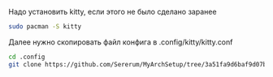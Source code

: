 Надо установить kitty, если этого не было сделано заранее
```bash
sudo pacman -S kitty
```

Далее нужно скопировать файл конфига в .config/kitty/kitty.conf
```bash
cd .config
git clone https://github.com/Sererum/MyArchSetup/tree/3a51fa9d6baf9d07beaa781ab5ffe6b4a4c8fb63/terminal/kitty
``` 
